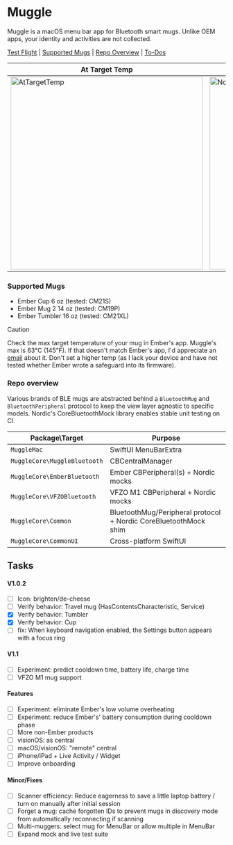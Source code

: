 #  Muggle

Muggle is a macOS menu bar app for Bluetooth smart mugs. Unlike OEM apps, your identity and activities are not collected.

[Test Flight](https://testflight.apple.com/join/gWY84Gm8) | [Supported Mugs](#supported-mugs) | [Repo Overview](#repo-overview) | [To-Dos](#tasks) 

| At Target Temp | Heating/Cooling |
| ---------------|--------------------|
| <img width="443" alt="AtTargetTemp" src="https://github.com/importRyan/Muggle/assets/78187398/74472572-6b1d-4acd-a1e6-f91da4dc1c5b"> | <img width="443" alt="NotAtTargetTemp" src="https://github.com/importRyan/Muggle/assets/78187398/9c9b66cc-93ab-4290-b8a2-06976b432211"> |


### Supported Mugs
- Ember Cup 6 oz (tested: CM21S)
- Ember Mug 2 14 oz (tested: CM19P)
- Ember Tumbler 16 oz (tested: CM21XL)

> [!CAUTION]
Check the max target temperature of your mug in Ember's app. Muggle's max is 63℃ (145℉). If that doesn't match Ember's app, I'd appreciate an [email](mailto:ryan@roastingapps.com) about it. Don't set a higher temp (as I lack your device and have not tested whether Ember wrote a safeguard into its firmware).

### Repo overview

Various brands of BLE mugs are abstracted behind a `BluetoothMug` and `BluetoothPeripheral` protocol to keep the view layer agnostic to specific models. Nordic's CoreBluetoothMock library enables stable unit testing on CI.

| Package\Target               | Purpose                                                          |
|------------------------------|------------------------------------------------------------------|
| `MuggleMac`                  | SwiftUI MenuBarExtra                                             |
| `MuggleCore\MuggleBluetooth` | CBCentralManager                                                 |
| `MuggleCore\EmberBluetooth`  | Ember CBPeripheral(s) + Nordic mocks                             |
| `MuggleCore\VFZOBluetooth`   | VFZO M1 CBPeripheral + Nordic mocks                              |
| `MuggleCore\Common`          | BluetoothMug/Peripheral protocol + Nordic CoreBluetoothMock shim |
| `MuggleCore\CommonUI`        | Cross-platform SwiftUI                                           |


## Tasks
#### V1.0.2
- [ ] Icon: brighten/de-cheese
- [ ] Verify behavior: Travel mug (HasContentsCharacteristic, Service)
- [x] Verify behavior: Tumbler
- [x] Verify behavior: Cup
- [ ] fix: When keyboard navigation enabled, the Settings button appears with a focus ring

#### V1.1
- [ ] Experiment: predict cooldown time, battery life, charge time 
- [ ] VFZO M1 mug support

#### Features
- [ ] Experiment: eliminate Ember's low volume overheating
- [ ] Experiment: reduce Ember's' battery consumption during cooldown phase
- [ ] More non-Ember products
- [ ] visionOS: as central
- [ ] macOS/visionOS: "remote" central
- [ ] iPhone/iPad + Live Activity / Widget
- [ ] Improve onboarding

#### Minor/Fixes
- [ ] Scanner efficiency: Reduce eagerness to save a little laptop battery / turn on manually after initial session
- [ ] Forget a mug: cache forgotten IDs to prevent mugs in discovery mode from automatically reconnecting if scanning
- [ ] Multi-muggers: select mug for MenuBar or allow multiple in MenuBar
- [ ] Expand mock and live test suite

